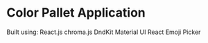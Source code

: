 # Color Pallet Application

Built using:
    React.js
        chroma.js
        DndKit
        Material UI
        React Emoji Picker